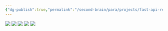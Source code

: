 ```yaml
---
{"dg-publish":true,"permalink":"/second-brain/para/projects/fast-api-refresh-for-ai/youtube-resources/","noteIcon":"","updated":"2024-08-19T21:57:50.003-07:00"}
---
```


![](https://www.youtube.com/watch?v=D0D4Pa22iG0)
![](https://www.youtube.com/watch?v=iWS9ogMPOI0&t=1s)
![](https://www.youtube.com/watch?v=XIdQ6gO3Anc)
![](https://www.youtube.com/watch?v=34cqrIp5ANg)
![](https://www.youtube.com/watch?v=iLt00bqp6is)
